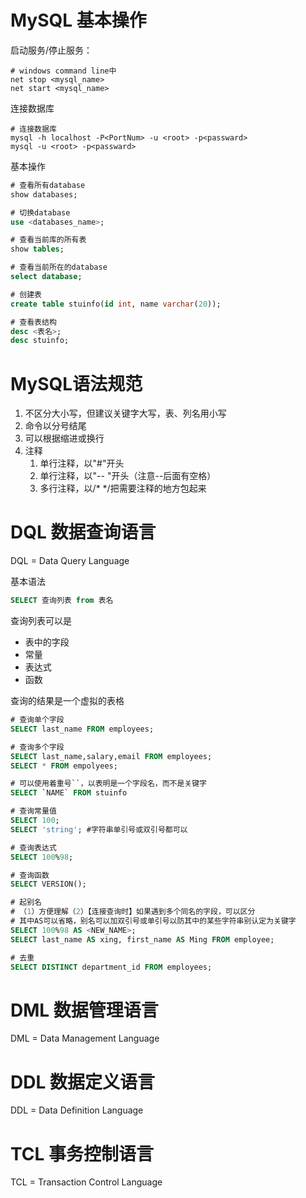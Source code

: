 # MySQL 基本操作

启动服务/停止服务：

```shell
# windows command line中
net stop <mysql_name>
net start <mysql_name>
```

连接数据库

```shell
# 连接数据库
mysql -h localhost -P<PortNum> -u <root> -p<passward>
mysql -u <root> -p<passward>
```

基本操作

```sql
# 查看所有database
show databases;

# 切换database
use <databases_name>;

# 查看当前库的所有表
show tables;

# 查看当前所在的database
select database;

# 创建表
create table stuinfo(id int, name varchar(20));

# 查看表结构
desc <表名>;
desc stuinfo;
```



# MySQL语法规范

1. 不区分大小写，但建议关键字大写，表、列名用小写
2. 命令以分号结尾
3. 可以根据缩进或换行
4. 注释
   1. 单行注释，以"#"开头
   2. 单行注释，以"-- "开头（注意--后面有空格）
   3. 多行注释，以/* */把需要注释的地方包起来





# DQL 数据查询语言

DQL = Data Query Language



基本语法

```sql
SELECT 查询列表 from 表名
```

查询列表可以是

- 表中的字段
- 常量
- 表达式
- 函数

查询的结果是一个虚拟的表格

```sql
# 查询单个字段
SELECT last_name FROM employees;

# 查询多个字段
SELECT last_name,salary,email FROM employees;
SELECT * FROM empolyees;

# 可以使用着重号``，以表明是一个字段名，而不是关键字
SELECT `NAME` FROM stuinfo

# 查询常量值
SELECT 100;
SELECT 'string'; #字符串单引号或双引号都可以

# 查询表达式
SELECT 100%98;

# 查询函数
SELECT VERSION();

# 起别名
# （1）方便理解（2）【连接查询时】如果遇到多个同名的字段，可以区分
# 其中AS可以省略，别名可以加双引号或单引号以防其中的某些字符串别认定为关键字
SELECT 100%98 AS <NEW_NAME>;
SELECT last_name AS xing, first_name AS Ming FROM employee;

# 去重
SELECT DISTINCT department_id FROM employees;
```





# DML 数据管理语言

DML = Data Management Language



# DDL 数据定义语言

DDL = Data Definition Language



# TCL 事务控制语言

TCL = Transaction Control Language